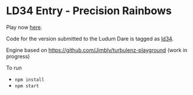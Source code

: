 LD34 Entry - Precision Rainbows
===============================

Play now [here](http://www.dashingstrike.com/LudumDare/LD34/).

Code for the version submitted to the Ludum Dare is tagged as [ld34](https://github.com/Jimbly/LD34-two-button-growth/tree/ld34).

Engine based on https://github.com/Jimbly/turbulenz-playground (work in progress)

To run
* `npm install`
* `npm start`
